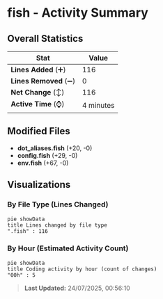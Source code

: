 # fish - Activity Summary 

## Overall Statistics

| Stat                   | Value                                                             |
| ---------------------- | ----------------------------------------------------------------- |
| **Lines Added** (➕)   | 116                                          |
| **Lines Removed** (➖) | 0                                        |
| **Net Change** (↕)    | 116                |
| **Active Time** (⌚)   | 4 minutes |


## Modified Files
- **dot_aliases.fish** (+20, -0)
- **config.fish** (+29, -0)
- **env.fish** (+67, -0)

## Visualizations

### By File Type (Lines Changed)

```mermaid
pie showData
title Lines changed by file type
".fish" : 116
```

### By Hour (Estimated Activity Count)

```mermaid
pie showData
title Coding activity by hour (count of changes)
"00h" : 5
```


> **Last Updated:** 24/07/2025, 00:56:10